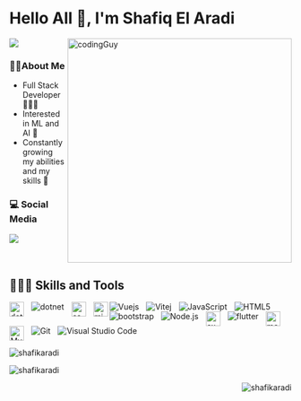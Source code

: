 # Hello All 👋, I'm Shafiq El Aradi
<!-- ![](https://komarev.com/ghpvc/?username=shafikaradi&color=blue&style=flat-square) -->
![](https://komarev.com/ghpvc/?username=shafikaradi&style=flat-square&color=blue)
<img align="right" alt="codingGuy" width="400" src="https://media3.giphy.com/media/qgQUggAC3Pfv687qPC/giphy.gif?cid=ecf05e47pfdc8vconym1xg3z2q85c0luw84e55h8ujcg89bb&rid=giphy.gif&ct=g">

### 🧔🏻About Me
- Full Stack Developer 🧑🏻‍💻
- Interested in ML and AI 🤖
- Constantly growing my abilities and my skills 🌱

### 💻 Social Media
   <a href="https://www.linkedin.com/in/shafiq-elaradi-7a444a19/">
    <img src="https://img.shields.io/badge/-shafiq%20elaradi-blue?style=for-the-badge&logo=Linkedin&logoColor=00AEFF&labelColor=black&color=black">
  </a>
</a>
<br/>
<br/>
<br/>


## 🤹🏻‍♂️ Skills and Tools
<img align="left" alt="dotnet" width="26px" src="https://cdn.jsdelivr.net/gh/devicons/devicon/icons/dotnetcore/dotnetcore-original.svg" style="padding-right:10px;" />
<img align="left" alt="dotnet" src="https://img.shields.io/badge/.NET-512BD4?style=for-the-badge&logo=dotnet&logoColor=white" style="padding-right:10px;" />
<img align="left" alt="csharp" width="26px" src="https://cdn.jsdelivr.net/gh/devicons/devicon/icons/csharp/csharp-original.svg" style="padding-right:10px;" />
<img align="left" alt="microsoftsqlserver" width="26px" src="https://cdn.jsdelivr.net/gh/devicons/devicon/icons/microsoftsqlserver/microsoftsqlserver-plain.svg" />
<img align="left" alt="Vuejs" src="https://img.shields.io/badge/Vue.js-35495E?style=for-the-badge&logo=vuedotjs&logoColor=4FC08D" style="padding-right:10px;" />
<img align="left" alt="Vitej" src="https://img.shields.io/badge/Vite-B73BFE?style=for-the-badge&logo=vite&logoColor=FFD62E" style="padding-right:10px;" />
<img align="left" alt="JavaScript" src="https://img.shields.io/badge/JavaScript-323330?style=for-the-badge&logo=javascript&logoColor=F7DF1E" style="padding-right:10px;" />
<img align="left" alt="HTML5" src="https://img.shields.io/badge/HTML5-E34F26?style=for-the-badge&logo=html5&logoColor=white" style="padding-right:10px;" />
<img align="left" alt="bootstrap" style="padding-right:10px;" src="https://img.shields.io/badge/Bootstrap-563D7C?style=for-the-badge&logo=bootstrap&logoColor=white"  style="padding-right:10px;"/>   
<img align="left" alt="Node.js" src="https://img.shields.io/badge/Node.js-339933?style=for-the-badge&logo=nodedotjs&logoColor=white" style="padding-right:10px;" />
<img width="26px"  align="left" alt="express" src="https://img.shields.io/badge/Node.js-339933?style=for-the-badge&logo=nodedotjs&logoColor=white" style="padding-right:10px;" />     
<img align="left" alt="flutter" src="https://img.shields.io/badge/Flutter-02569B?style=for-the-badge&logo=flutter&logoColor=white" style="padding-right:10px;"/>   
<img width="26px"  align="left" alt="mongodb" src="https://cdn.jsdelivr.net/gh/devicons/devicon/icons/mongodb/mongodb-plain-wordmark.svg" style="padding-right:10px;"/>      
<img align="left" alt="MySQL" width="26px" src="https://cdn.jsdelivr.net/gh/devicons/devicon/icons/mysql/mysql-original.svg" style="padding-right:10px;" />
<img align="left" alt="Git" src="https://img.shields.io/badge/GIT-E44C30?style=for-the-badge&logo=git&logoColor=white" style="padding-right:10px;" />
<img align="left" alt="Visual Studio Code" src="https://img.shields.io/badge/VSCode-0078D4?style=for-the-badge&logo=visual%20studio%20code&logoColor=white" style="padding-right:10px;" />

<br/> <br/><br/><br/>



<p><img align="center" src="https://github-readme-streak-stats.herokuapp.com/?user=shafikaradi&theme=tokyonight" alt="shafikaradi" /></p>

<!-- <p>&nbsp;<img align="right"  src="https://github-readme-stats.vercel.app/api/top-langs?username=shafikaradi&theme=tokyonight" alt="shafikaradi" /></p> -->
<p>&nbsp;<img align="left" src="https://github-readme-stats.vercel.app/api?username=shafikaradi&show_icons=true&locale=en&theme=tokyonight" alt="shafikaradi" /></p>

<p>&nbsp;<img align="right" src="https://github-readme-stats.vercel.app/api/top-langs?username=shafikaradi&show_icons=true&locale=en&layout=compact&theme=chartreuse-dark" alt="shafikaradi" /></p>